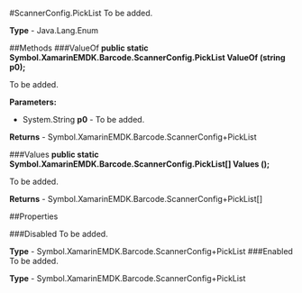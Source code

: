 #ScannerConfig.PickList
To be added.

**Type** - Java.Lang.Enum

##Methods
###ValueOf
**public static Symbol.XamarinEMDK.Barcode.ScannerConfig.PickList ValueOf (string p0);**

To be added.

**Parameters:** 

* System.String **p0** - To be added.

**Returns** - Symbol.XamarinEMDK.Barcode.ScannerConfig+PickList

###Values
**public static Symbol.XamarinEMDK.Barcode.ScannerConfig.PickList[] Values ();**

To be added.


**Returns** - Symbol.XamarinEMDK.Barcode.ScannerConfig+PickList[]

##Properties

###Disabled
To be added.

**Type** - Symbol.XamarinEMDK.Barcode.ScannerConfig+PickList
###Enabled
To be added.

**Type** - Symbol.XamarinEMDK.Barcode.ScannerConfig+PickList


